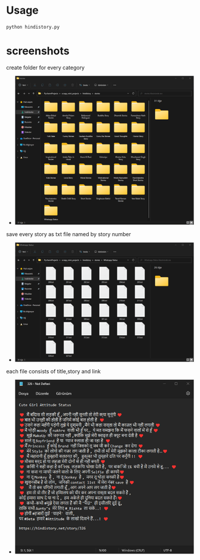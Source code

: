 # Usage

```python
python hindistory.py
```

# screenshots

create folder for every category

- ![](ss/1.png)

save every story as txt file named by story number

- ![](ss/2.png)

each file consists of title,story and link

- ![](ss/3.png)